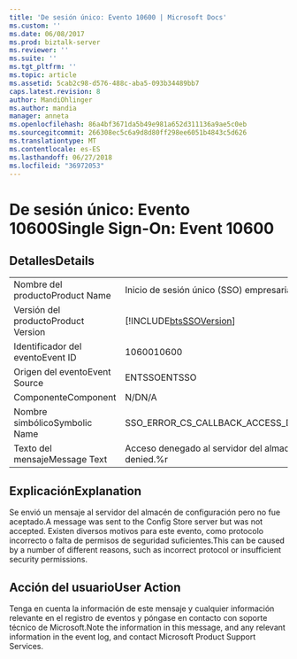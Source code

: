 ```yaml
---
title: 'De sesión único: Evento 10600 | Microsoft Docs'
ms.custom: ''
ms.date: 06/08/2017
ms.prod: biztalk-server
ms.reviewer: ''
ms.suite: ''
ms.tgt_pltfrm: ''
ms.topic: article
ms.assetid: 5cab2c98-d576-488c-aba5-093b34489bb7
caps.latest.revision: 8
author: MandiOhlinger
ms.author: mandia
manager: anneta
ms.openlocfilehash: 86a4bf3671da5b49e981a652d311136a9ae5c0eb
ms.sourcegitcommit: 266308ec5c6a9d8d80ff298ee6051b4843c5d626
ms.translationtype: MT
ms.contentlocale: es-ES
ms.lasthandoff: 06/27/2018
ms.locfileid: "36972053"
---
```

# <a name="single-sign-on-event-10600"></a><span data-ttu-id="010e6-102">De sesión único: Evento 10600</span><span class="sxs-lookup"><span data-stu-id="010e6-102">Single Sign-On: Event 10600</span></span>
## <a name="details"></a><span data-ttu-id="010e6-103">Detalles</span><span class="sxs-lookup"><span data-stu-id="010e6-103">Details</span></span>  
  
|                 |                                                            |
|-----------------|------------------------------------------------------------|
|  <span data-ttu-id="010e6-104">Nombre del producto</span><span class="sxs-lookup"><span data-stu-id="010e6-104">Product Name</span></span>   |                 <span data-ttu-id="010e6-105">Inicio de sesión único (SSO) empresarial</span><span class="sxs-lookup"><span data-stu-id="010e6-105">Enterprise Single Sign-On</span></span>                  |
| <span data-ttu-id="010e6-106">Versión del producto</span><span class="sxs-lookup"><span data-stu-id="010e6-106">Product Version</span></span> | [!INCLUDE[btsSSOVersion](../includes/btsssoversion-md.md)] |
|    <span data-ttu-id="010e6-107">Identificador del evento</span><span class="sxs-lookup"><span data-stu-id="010e6-107">Event ID</span></span>     |                           <span data-ttu-id="010e6-108">10600</span><span class="sxs-lookup"><span data-stu-id="010e6-108">10600</span></span>                            |
|  <span data-ttu-id="010e6-109">Origen del evento</span><span class="sxs-lookup"><span data-stu-id="010e6-109">Event Source</span></span>   |                           <span data-ttu-id="010e6-110">ENTSSO</span><span class="sxs-lookup"><span data-stu-id="010e6-110">ENTSSO</span></span>                           |
|    <span data-ttu-id="010e6-111">Componente</span><span class="sxs-lookup"><span data-stu-id="010e6-111">Component</span></span>    |                            <span data-ttu-id="010e6-112">N/D</span><span class="sxs-lookup"><span data-stu-id="010e6-112">N/A</span></span>                             |
|  <span data-ttu-id="010e6-113">Nombre simbólico</span><span class="sxs-lookup"><span data-stu-id="010e6-113">Symbolic Name</span></span>  |            <span data-ttu-id="010e6-114">SSO_ERROR_CS_CALLBACK_ACCESS_DENIED</span><span class="sxs-lookup"><span data-stu-id="010e6-114">SSO_ERROR_CS_CALLBACK_ACCESS_DENIED</span></span>             |
|  <span data-ttu-id="010e6-115">Texto del mensaje</span><span class="sxs-lookup"><span data-stu-id="010e6-115">Message Text</span></span>   |            <span data-ttu-id="010e6-116">Acceso denegado al servidor del almacén de configuración.%r</span><span class="sxs-lookup"><span data-stu-id="010e6-116">Config Store server access denied.%r</span></span>            |
  
## <a name="explanation"></a><span data-ttu-id="010e6-117">Explicación</span><span class="sxs-lookup"><span data-stu-id="010e6-117">Explanation</span></span>  
 <span data-ttu-id="010e6-118">Se envió un mensaje al servidor del almacén de configuración pero no fue aceptado.</span><span class="sxs-lookup"><span data-stu-id="010e6-118">A message was sent to the Config Store server but was not accepted.</span></span> <span data-ttu-id="010e6-119">Existen diversos motivos para este evento, como protocolo incorrecto o falta de permisos de seguridad suficientes.</span><span class="sxs-lookup"><span data-stu-id="010e6-119">This can be caused by a number of different reasons, such as incorrect protocol or insufficient security permissions.</span></span>  
  
## <a name="user-action"></a><span data-ttu-id="010e6-120">Acción del usuario</span><span class="sxs-lookup"><span data-stu-id="010e6-120">User Action</span></span>  
 <span data-ttu-id="010e6-121">Tenga en cuenta la información de este mensaje y cualquier información relevante en el registro de eventos y póngase en contacto con soporte técnico de Microsoft.</span><span class="sxs-lookup"><span data-stu-id="010e6-121">Note the information in this message, and any relevant information in the event log, and contact Microsoft Product Support Services.</span></span>